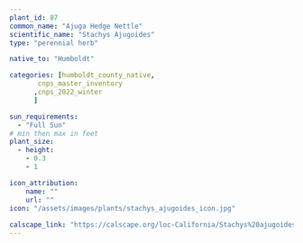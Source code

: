 ```yaml
---
plant_id: 87
common_name: "Ajuga Hedge Nettle"
scientific_name: "Stachys Ajugoides"
type: "perennial herb"

native_to: "Humboldt"

categories: [humboldt_county_native,
       cnps_master_inventory
      ,cnps_2022_winter
      ]

sun_requirements:
  - "Full Sun"
# min then max in feet
plant_size:
  - height: 
    - 0.3
    - 1

icon_attribution: 
    name: ""
    url: ""
icon: "/assets/images/plants/stachys_ajugoides_icon.jpg"
 
calscape_link: "https://calscape.org/loc-California/Stachys%20ajugoides(%20)"
---
```


